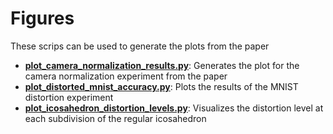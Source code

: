 # Figures

These scrips can be used to generate the plots from the paper

* **[plot_camera_normalization_results.py](./plot_camera_normalization_results.py)**: Generates the plot for the camera normalization experiment from the paper
* **[plot_distorted_mnist_accuracy.py](./plot_distorted_mnist_accuracy.py)**: Plots the results of the MNIST distortion experiment
* **[plot_icosahedron_distortion_levels.py](./plot_icosahedron_distortion_levels.py)**: Visualizes the distortion level at each subdivision of the regular icosahedron